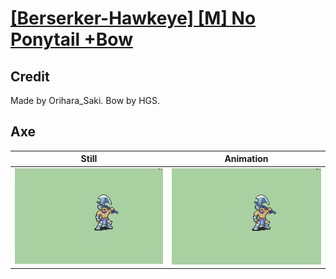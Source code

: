 # [\[Berserker-Hawkeye\] \[M\] No Ponytail +Bow](../)

## Credit

Made by Orihara_Saki.
Bow by HGS.
	
## Axe

| Still | Animation |
| :---: | :-------: |
| ![Axe still](./Axe_000.png) | ![Axe animation](./Axe.gif) |

